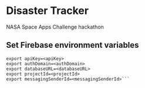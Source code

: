 # Disaster Tracker
NASA Space Apps Challenge hackathon

## Set Firebase environment variables
```
export apiKey=<apiKey>
export authDomain=<authDomain>
export databaseURL=<databaseURL>
export projectId=<projectId>
export messagingSenderId=<messagingSenderId>```
